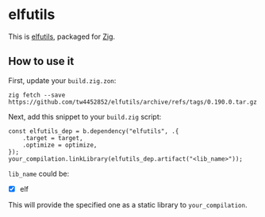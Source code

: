 # elfutils

This is [elfutils](https://sourceware.org/elfutils/),
packaged for [Zig](https://ziglang.org/).

## How to use it

First, update your `build.zig.zon`:

```
zig fetch --save https://github.com/tw4452852/elfutils/archive/refs/tags/0.190.0.tar.gz
```

Next, add this snippet to your `build.zig` script:

```zig
const elfutils_dep = b.dependency("elfutils", .{
    .target = target,
    .optimize = optimize,
});
your_compilation.linkLibrary(elfutils_dep.artifact("<lib_name>"));
```

`lib_name` could be:

- [x] elf

This will provide the specified one as a static library to `your_compilation`.

